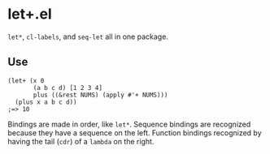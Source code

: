 # let+.el
`let*`, `cl-labels`, and `seq-let` all in one package.

## Use
```
(let+ (x 0
       (a b c d) [1 2 3 4]
       plus ((&rest NUMS) (apply #'+ NUMS)))
  (plus x a b c d))
;=> 10
```

Bindings are made in order, like `let*`. Sequence bindings are recognized because they have a sequence on the left. Function bindings recognized by having the tail (`cdr`) of a `lambda` on the right.
